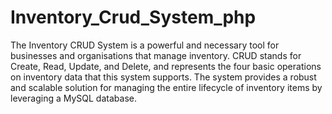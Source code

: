 # Inventory_Crud_System_php

The Inventory CRUD System is a powerful and necessary tool for businesses and organisations that manage inventory. CRUD stands for Create, Read, Update, and Delete, and represents the four basic operations on inventory data that this system supports. The system provides a robust and scalable solution for managing the entire lifecycle of inventory items by leveraging a MySQL database.
